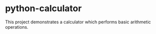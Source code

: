 # python-calculator
This project demonstrates a calculator which performs basic arithmetic operations.
